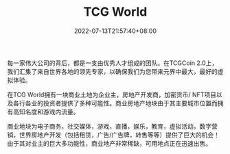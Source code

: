 ﻿---
weight: 
title: "TCG World"
description: "最大的开放世界Metaverse NFT平台。The largest open world Metaverse NFT platform"
date: 2022-07-13T21:57:40+08:00
lastmod: 2022-07-13T16:45:40+08:00
draft: false
authors: ["june"]
featuredImage: "471.jpg"
link: "https://tcg.world/"
tags: ["TCG World","元宇宙地产"]
categories: ["navigation"]
navigation: ["元宇宙地产"]
lightgallery: true
toc: true
pinned: false
recommend: false
recommend1: false
---
每一家伟大公司的背后，都是一支由优秀人才组成的团队。在TCGCoin 2.0上，我们汇集了来自世界各地的领先专家，以确保我们为您带来元界中最大，最好的虚拟体验。

在TCG World拥有一块商业土地为企业主，房地产开发商，加密货币/ NFT项目以及各行各业的投资者提供了多种可能性。商业房地产地块由于其主要城市位置而拥有高知名度和游戏内流量。

商业地块为电子商务，社交媒体，游戏，直播，娱乐，教育，虚拟活动，数字营销，世界房地产开发（包括租赁，广告/广告牌，转售等等）提供了巨大的机会！由于其对业主的巨大多功能性，商业地产非常稀缺，可用地点正在迅速出售。